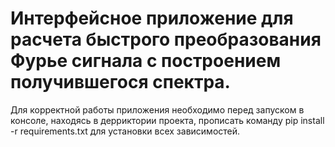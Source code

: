 # Интерфейсное приложение для расчета быстрого преобразования Фурье сигнала с построением получившегося спектра.
Для корректной работы приложения необходимо перед запуском в консоле, находясь в дерриктории проекта, прописать команду pip install -r requirements.txt для установки всех зависимостей.
